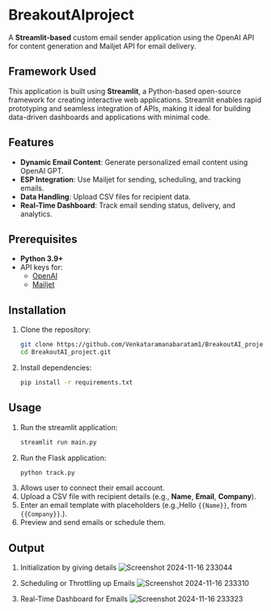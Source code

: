 # BreakoutAIproject 

A **Streamlit-based** custom email sender application using the OpenAI API for content generation and Mailjet API for email delivery. 

## Framework Used

This application is built using **Streamlit**, a Python-based open-source framework for creating interactive web applications. Streamlit enables rapid prototyping and seamless integration of APIs, making it ideal for building data-driven dashboards and applications with minimal code.


## Features

- **Dynamic Email Content**: Generate personalized email content using OpenAI GPT.
- **ESP Integration**: Use Mailjet for sending, scheduling, and tracking emails.
- **Data Handling**: Upload CSV files for recipient data.
- **Real-Time Dashboard**: Track email sending status, delivery, and analytics.


## Prerequisites

- **Python 3.9+**
- API keys for:
  - [OpenAI](https://platform.openai.com/signup/)
  - [Mailjet](https://www.mailjet.com/)


## Installation

1. Clone the repository:
   ```bash
   git clone https://github.com/Venkataramanabaratam1/BreakoutAI_project.git
   cd BreakoutAI_project.git
   ```
2. Install dependencies:
     ```bash
     pip install -r requirements.txt
      ```

## Usage

1. Run the streamlit application:
   ```bash
   streamlit run main.py
   ```
2. Run the Flask application:
     ```bash
     python track.py
     ```
3. Allows user to connect their email account.
4. Upload a CSV file with recipient details (e.g., **Name**, **Email**, **Company**).
5. Enter an email template with placeholders (e.g.,Hello `{{Name}}`, from `{{Company}}`.).
6. Preview and send emails or schedule them.


## Output
1. Initialization by giving details
![Screenshot 2024-11-16 233044](https://github.com/user-attachments/assets/3e05a569-b2ca-4d6a-8847-8774714b6718)

2. Scheduling or Throttling up Emails
![Screenshot 2024-11-16 233310](https://github.com/user-attachments/assets/33c393b2-499f-4fef-879d-cc7be32fcf8b)

3. Real-Time Dashboard for Emails
![Screenshot 2024-11-16 233323](https://github.com/user-attachments/assets/3ef6082e-8660-4460-bbc0-afc72596aaac)

